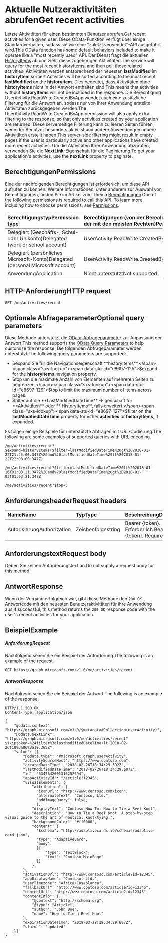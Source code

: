 # <a name="get-recent-user-activities"></a><span data-ttu-id="e8697-101">Aktuelle Nutzeraktivitäten abrufen</span><span class="sxs-lookup"><span data-stu-id="e8697-101">Get recent activities</span></span>

<span data-ttu-id="e8697-102">Letzte Aktivitäten für einen bestimmten Benutzer abrufen.</span><span class="sxs-lookup"><span data-stu-id="e8697-102">Get recent activities for a given user.</span></span> <span data-ttu-id="e8697-103">Diese OData-Funktion verfügt über einige Standardverhalten, sodass sie wie eine "zuletzt verwendet"-API  ausgeführt wird.</span><span class="sxs-lookup"><span data-stu-id="e8697-103">This OData function has some default behaviors included to make it operate like a "most recently used" API.</span></span> <span data-ttu-id="e8697-104">Der Dienst fragt die aktuellen [HistoryItems](../resources/projectrome_historyitem.md) ab und zieht diese zugehörigen Aktivitäten.</span><span class="sxs-lookup"><span data-stu-id="e8697-104">The service will query for the most recent [historyItems](../resources/projectrome_historyitem.md), and then pull those related activities.</span></span> <span data-ttu-id="e8697-105">Aktivitäten werden entsprechend der neuesten **lastModified** im **historyItem** sortiert.</span><span class="sxs-lookup"><span data-stu-id="e8697-105">Activities will be sorted according to the most recent **lastModified** on the **historyItem**.</span></span> <span data-ttu-id="e8697-106">Dies bedeutet, dass Aktivitäten ohne **historyItems** nicht in der Antwort enthalten sind.</span><span class="sxs-lookup"><span data-stu-id="e8697-106">This means that activities without **historyItems** will not be included in the response.</span></span> <span data-ttu-id="e8697-107">Die Berechtigung UserActivity.ReadWrite.CreatedByApp wendet auch eine zusätzliche Filterung für die Antwort an, sodass nur von Ihrer Anwendung erstellte Aktivitäten zurückgegeben werden.</span><span class="sxs-lookup"><span data-stu-id="e8697-107">The UserActivity.ReadWrite.CreatedByApp permission will also apply extra filtering to the response, so that only activities created by your application are returned.</span></span> <span data-ttu-id="e8697-108">Diese serverseitige Filterung kann zu leeren Seiten führen, wenn der Benutzer besonders aktiv ist und andere Anwendungen neuere Aktivitäten erstellt haben.</span><span class="sxs-lookup"><span data-stu-id="e8697-108">This server-side filtering might result in empty pages if the user is particularly active and other applications have created more recent activities.</span></span> <span data-ttu-id="e8697-109">Um die Aktivitäten Ihrer Anwendung abzurufen, verwenden Sie die **NextLink**-Eigenschaft für die Paginierung.</span><span class="sxs-lookup"><span data-stu-id="e8697-109">To get your application's activities, use the **nextLink** property to paginate.</span></span>

## <a name="permissions"></a><span data-ttu-id="e8697-110">Berechtigungen</span><span class="sxs-lookup"><span data-stu-id="e8697-110">Permissions</span></span>

<span data-ttu-id="e8697-p102">Eine der nachfolgenden Berechtigungen ist erforderlich, um diese API aufrufen zu können. Weitere Informationen, unter anderem zur Auswahl von Berechtigungen, finden Sie im Artikel zum Thema [Berechtigungen](../../../concepts/permissions_reference.md).</span><span class="sxs-lookup"><span data-stu-id="e8697-p102">One of the following permissions is required to call this API. To learn more, including how to choose permissions, see [Permissions](../../../concepts/permissions_reference.md).</span></span>

|<span data-ttu-id="e8697-113">Berechtigungstyp</span><span class="sxs-lookup"><span data-stu-id="e8697-113">Permission type</span></span>      | <span data-ttu-id="e8697-114">Berechtigungen (von der Berechtigung mit den wenigsten Rechten zu der mit den meisten Rechten)</span><span class="sxs-lookup"><span data-stu-id="e8697-114">Permissions (from least to most privileged)</span></span>              |
|:--------------------|:---------------------------------------------------------|
|<span data-ttu-id="e8697-115">Delegiert (Geschäfts-, Schul- oder Unikonto)</span><span class="sxs-lookup"><span data-stu-id="e8697-115">Delegated (work or school account)</span></span> | <span data-ttu-id="e8697-116">UserActivity.ReadWrite.CreatedByApp</span><span class="sxs-lookup"><span data-stu-id="e8697-116">UserActivity.ReadWrite.CreatedByApp</span></span>    |
|<span data-ttu-id="e8697-117">Delegiert (persönliches Microsoft-Konto)</span><span class="sxs-lookup"><span data-stu-id="e8697-117">Delegated (personal Microsoft account)</span></span> | <span data-ttu-id="e8697-118">UserActivity.ReadWrite.CreatedByApp</span><span class="sxs-lookup"><span data-stu-id="e8697-118">UserActivity.ReadWrite.CreatedByApp</span></span>    |
|<span data-ttu-id="e8697-119">Anwendung</span><span class="sxs-lookup"><span data-stu-id="e8697-119">Application</span></span> | <span data-ttu-id="e8697-120">Nicht unterstützt</span><span class="sxs-lookup"><span data-stu-id="e8697-120">Not supported.</span></span> |

## <a name="http-request"></a><span data-ttu-id="e8697-121">HTTP-Anforderung</span><span class="sxs-lookup"><span data-stu-id="e8697-121">HTTP request</span></span>

<!-- { "blockType": "ignored" } -->

```http
GET /me/activities/recent
```

## <a name="optional-query-parameters"></a><span data-ttu-id="e8697-122">Optionale Abfrageparameter</span><span class="sxs-lookup"><span data-stu-id="e8697-122">Optional query parameters</span></span>

<span data-ttu-id="e8697-123">Diese Methode unterstützt die [OData-Abfrageparameter](http://developer.microsoft.com/en-us/graph/docs/overview/query_parameters) zur Anpassung der Antwort.</span><span class="sxs-lookup"><span data-stu-id="e8697-123">This method supports the [OData Query Parameters](http://developer.microsoft.com/en-us/graph/docs/overview/query_parameters) to help customize the response.</span></span> <span data-ttu-id="e8697-124">Die folgenden Abfrageparameter werden unterstützt:</span><span class="sxs-lookup"><span data-stu-id="e8697-124">The following query parameters are supported:</span></span>

- <span data-ttu-id="e8697-125">$expand Sie für die Navigationseigenschaft **historyItems**.</span><span class="sxs-lookup"><span data-stu-id="e8697-125">$expand for the **historyItems** navigation property.</span></span>
- <span data-ttu-id="e8697-126">$top um die maximale Anzahl von Elementen auf mehreren Seiten zu begrenzen.</span><span class="sxs-lookup"><span data-stu-id="e8697-126">$top to limit the maximum number of items across pages.</span></span>
- <span data-ttu-id="e8697-127">$filter auf die **LastModifiedDateTime** -Eigenschaft für **Aktivitäten**  oder ** HistoryItems**, falls erweitert.</span><span class="sxs-lookup"><span data-stu-id="e8697-127">$filter on the **lastModifiedDateTime** property for either **activities** or **historyItems**, if expanded.</span></span>

<span data-ttu-id="e8697-128">Es folgen einige Beispiele für unterstützte Abfragen mit URL-Codierung.</span><span class="sxs-lookup"><span data-stu-id="e8697-128">The following are some examples of supported queries with URL encoding.</span></span>

```
/me/activities/recent?$expand=historyItems($filter=lastModifiedDateTime%20gt%202018-01-22T21:45:00.347Z%20and%20lastModifiedDateTime%20lt%202018-01-22T22:00:00.347Z)

/me/activities/recent?$filter=lastModifiedDateTime%20lt%202018-01-16T01:03:21.347Z%20and%20lastModifiedDateTime%20gt%202018-01-03T01:03:21.347Z

/me/activities/recent?$top=5
```

## <a name="request-headers"></a><span data-ttu-id="e8697-129">Anforderungsheader</span><span class="sxs-lookup"><span data-stu-id="e8697-129">Request headers</span></span>

|<span data-ttu-id="e8697-130">Name</span><span class="sxs-lookup"><span data-stu-id="e8697-130">Name</span></span> | <span data-ttu-id="e8697-131">Typ</span><span class="sxs-lookup"><span data-stu-id="e8697-131">Type</span></span> | <span data-ttu-id="e8697-132">Beschreibung</span><span class="sxs-lookup"><span data-stu-id="e8697-132">Description</span></span>|
|:----|:-----|:-----------|
|<span data-ttu-id="e8697-133">Autorisierung</span><span class="sxs-lookup"><span data-stu-id="e8697-133">Authorization</span></span> | <span data-ttu-id="e8697-134">Zeichenfolge</span><span class="sxs-lookup"><span data-stu-id="e8697-134">string</span></span> | <span data-ttu-id="e8697-p104">Bearer {token}. Erforderlich.</span><span class="sxs-lookup"><span data-stu-id="e8697-p104">Bearer {token}. Required.</span></span>|

## <a name="request-body"></a><span data-ttu-id="e8697-137">Anforderungstext</span><span class="sxs-lookup"><span data-stu-id="e8697-137">Request body</span></span>

<span data-ttu-id="e8697-138">Geben Sie keinen Anforderungstext an.</span><span class="sxs-lookup"><span data-stu-id="e8697-138">Do not supply a request body for this method.</span></span>

## <a name="response"></a><span data-ttu-id="e8697-139">Antwort</span><span class="sxs-lookup"><span data-stu-id="e8697-139">Response</span></span>

<span data-ttu-id="e8697-140">Wenn der Vorgang erfolgreich war, gibt diese Methode den `200 OK` Antwortcode mit den neuesten Benutzeraktivitäten für ihre Anwendung aus.</span><span class="sxs-lookup"><span data-stu-id="e8697-140">If successful, this method returns the `200 OK` response code with the user's recent activities for your application.</span></span>

## <a name="example"></a><span data-ttu-id="e8697-141">Beispiel</span><span class="sxs-lookup"><span data-stu-id="e8697-141">Example</span></span>

##### <a name="request"></a><span data-ttu-id="e8697-142">Anforderung</span><span class="sxs-lookup"><span data-stu-id="e8697-142">Request</span></span>

<span data-ttu-id="e8697-143">Nachfolgend sehen Sie ein Beispiel der Anforderung.</span><span class="sxs-lookup"><span data-stu-id="e8697-143">The following is an example of the request.</span></span>

<!-- {
  "blockType": "request",
  "name": "get_recent_activities"
}-->

```http
GET https://graph.microsoft.com/v1.0/me/activities/recent
```

##### <a name="response"></a><span data-ttu-id="e8697-144">Antwort</span><span class="sxs-lookup"><span data-stu-id="e8697-144">Response</span></span>

<span data-ttu-id="e8697-145">Nachfolgend sehen Sie ein Beispiel der Antwort.</span><span class="sxs-lookup"><span data-stu-id="e8697-145">The following is an example of the response.</span></span>

<!-- {
  "blockType": "response",
  "truncated": true,
  "@odata.type": "Collection(microsoft.graph.userActivity)"
} -->

```http
HTTP/1.1 200 OK
Content-Type: application/json

{
    "@odata.context": "https://graph.microsoft.com/v1.0/$metadata#Collection(userActivity)",
    "@odata.nextLink": "https://graph.microsoft.com/v1.0/me/activities/recent?$skiptoken=%24filter%3dlastModifiedDateTime+lt+2018-02-26T18%3a06%3a19.365Z",
    "value": [{
        "@odata.type": "#microsoft.graph.userActivity",
        "activitySourceHost": "https://www.contoso.com",
        "createdDateTime": "2018-02-26T18:34:29.592Z",
        "lastModifiedDateTime": "2018-02-26T18:34:29.607Z",
        "id": "5347642601316252694",
        "appActivityId": "/article?12345",
        "visualElements": {
            "attribution": {
              "iconUrl": "http://www.contoso.com/icon",
              "alternateText": "Contoso, Ltd.",
              "addImageQuery": false,
              },
            "displayText": "Contoso How-To: How to Tie a Reef Knot",
            "description": "How to Tie a Reef Knot. A step-by-step visual guide to the art of nautical knot-tying.",
            "backgroundColor": "#ff0000",
            "content": {
              "$schema": "http://adaptivecards.io/schemas/adaptive-card.json",
              "type": "AdaptiveCard",
              "body":
              [{
                  "type": "TextBlock",
                  "text": "Contoso MainPage"
              }]
            }
        },
        "activationUrl": "http://www.contoso.com/article?id=12345",
        "appDisplayName": "Contoso, Ltd.",
        "userTimezone": "Africa/Casablanca",
        "fallbackUrl": "http://www.contoso.com/article?id=12345",
        "contentUrl": "http://www.contoso.com/article?id=12345",
        "contentInfo": {
            "@context": "http://schema.org",
            "@type": "Article",
            "author": "John Doe",
            "name": "How to Tie a Reef Knot"
        },
        "expirationDateTime": "2018-03-28T18:34:29.607Z",
        "status": "updated"
    }]
}
```

<!-- uuid: 8fcb5dbc-d5aa-4681-8e31-b001d5168d79
2017-06-07 14:57:30 UTC -->
<!-- {
  "type": "#page.annotation",
  "description": "Get recent activities",
  "keywords": "",
  "section": "documentation",
  "suppressions": [
    "Error: get_recent_activities/container/contentInfo:
      Property 'contentInfo' is of type Custom but has no custom members."
  ],
  "tocPath": ""
}-->
